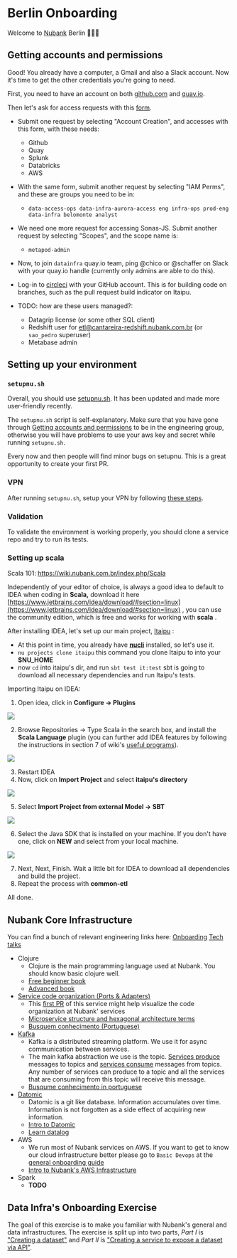 # Berlin Onboarding

Welcome to [Nubank](https://nubank.com.br/) Berlin :tada:🇩🇪

## Getting accounts and permissions

Good! You already have a computer, a Gmail and also a Slack account. Now it's time to get the other credentials you're going to need.

First, you need to have an account on both [github.com](http://github.com) and [quay.io](http://quay.io).

Then let's ask for access requests with this [form](https://docs.google.com/forms/d/e/1FAIpQLSeXjitvbqmkpxzxBTss6UzLz_Np6U73ssQNJpX0yQG5p2QZyQ/viewform).

* Submit one request by selecting "Account Creation", and accesses with this form, with these needs:
  * Github
  * Quay
  * Splunk
  * Databricks
  * AWS

* With the same form, submit another request by selecting "IAM Perms", and these are groups you need to be in:
  * `data-access-ops data-infra-aurora-access eng infra-ops prod-eng data-infra belomonte analyst`

* We need one more request for accessing Sonas-JS. Submit another request by selecting "Scopes", and the scope name is:
  * `metapod-admin`
  
* Now, to join `datainfra` quay.io team, ping @chico or @schaffer on Slack with your quay.io handle (currently only admins are able to do this).

* Log-in to [circleci](https://circleci.com) with your GitHub account. This is for building code on branches, such as the pull request build indicator on Itaipu.

* TODO: how are these users managed?:
  * Datagrip license (or some other SQL client)
  * Redshift user for etl@cantareira-redshift.nubank.com.br (or `sao_pedro` superuser)
  * Metabase admin


## Setting up your environment

### `setupnu.sh`

Overall, you should use [setupnu.sh](https://github.com/nubank/nudev#setting-up-a-new-development-machine). It has been updated and made more user-friendly recently.

The `setupnu.sh` script is self-explanatory. Make sure that you have gone through [Getting accounts and permissions](#getting-accounts-and-permissions) to be in the engineering group, otherwise you will have problems to use your aws key and secret while running `setupnu.sh`.

Every now and then people will find minor bugs on setupnu. This is a great opportunity to create your first PR.

### VPN

After running `setupnu.sh`, setup your VPN by following [these steps](https://nubank.slack.com/archives/C024U9800/p1545380162000900).


### Validation
To validate the environment is working properly, you should clone a service repo and try to run its tests.

### Setting up scala

Scala 101: https://wiki.nubank.com.br/index.php/Scala

Independently of your editor of choice, is always a good idea to default to IDEA when coding in **Scala,** download it here [https://www.jetbrains.com/idea/download/#section=linux](https://www.jetbrains.com/idea/download/#section=linux) , you can use the community edition, which is free and works for working with **scala** .

After installing IDEA, let's set up our main project, [Itaipu](https://github.com/nubank/itaipu/) :

- At this point in time, you already have **[nucli](https://github.com/nubank/nucli/)** installed, so let's use it.
- `nu projects clone itaipu` this command you clone Itaipu to into your **$NU_HOME**
- now `cd` into itaipu's dir, and run `sbt test it:test` sbt is going to download all necessary dependencies and run Itaipu's tests.

Importing Itaipu on IDEA:

1. Open idea, click in **Configure -> Plugins**

  ![](https://static.notion-static.com/d90d9310dc1642249a992163f8d72c81/Screenshot_2017-12-01_11-58-00.png)

2. Browse Repositories -> Type Scala in the search box, and install the **Scala Language** plugin (you can further add IDEA features by following the instructions in section 7 of wiki's [useful programs](https://wiki.nubank.com.br/index.php/Programas_%C3%BAteis)).

  ![](https://static.notion-static.com/6224eb2fb911420bbafca0019e283e0a/Screenshot_2017-12-01_12-00-42.png)

3. Restart IDEA
4. Now, click on **Import Project** and select **itaipu's directory**

  ![](https://static.notion-static.com/83b9fb8bf0384dafb15400821f4af401/Screenshot_2017-12-01_12-01-54.png)

5. Select **Import Project from external Model -> SBT**

  ![](https://static.notion-static.com/c5d12ddcbd2f45c1a76f6a6515fe6526/Screenshot_2017-12-01_13-53-31.png)

6. Select the Java SDK that is installed on your machine. If you don't have one, click on **NEW** and select from your local machine.

  ![](https://static.notion-static.com/7a4b466d0c1a4ce1be1bf78122f7abc0/Screenshot_2017-12-01_13-56-33.png)

7. Next, Next, Finish. Wait a little bit for IDEA to download all dependencies and build the project.
8. Repeat the process with **common-etl**

All done.

## Nubank Core Infrastructure

You can find a bunch of relevant engineering links here:  [Onboarding](https://wiki.nubank.com.br/index.php/Engineering_Chapter/Onboarding)
[Tech talks](https://wiki.nubank.com.br/index.php/Busquem_Conhecimento3)
- Clojure
  - Clojure is the main programming language used at Nubank. You should know basic clojure well.
  - [Free beginner book](https://www.braveclojure.com/clojure-for-the-brave-and-true/)
  - [Advanced book](https://pragprog.com/book/vmclojeco/clojure-applied)
- [Service code organization (Ports & Adapters)](http://alistair.cockburn.us/Hexagonal+architecture)
  - This [first PR](https://github.com/nubank/savings-accounts/pull/1/files?diff=unified) of this service might help visualize the code organization at Nubank' services
  - [Microservice structure and hexagonal architecture terms](https://github.com/nubank/playbooks/blob/master/glossary.md#microservice-structure-and-hexagonal-architecture-terms)
  - [Busquem conhecimento (Portuguese)](https://wiki.nubank.cofeedbacksm.br/index.php/Busquem_Conhecimento#Ports_.26_Adapters)
- [Kafka](http://kafka.apache.org/intro)
  - Kafka is a distributed streaming platform. We use it for async communication between services.
  - The main kafka abstraction we use is the topic. [Services produce](https://github.com/nubank/bleach/blob/master/src/bleach/diplomat/producer.clj) messages to topics and [services consume](https://github.com/nubank/bleach/blob/master/src/bleach/diplomat/consumer.clj) messages from topics. Any number of services can produce to a topic and all the services that are consuming from this topic will receive this message.
  - [Busqume conhecimento in portuguese](https://wiki.nubank.com.br/index.php/Busquem_Conhecimento#Kafka)
- [Datomic](http://docs.datomic.com/tutorial.html)
  - Datomic is a git like database. Information accumulates over time. Information is not forgotten as a side effect of acquiring new information.
  - [Intro to Datomic](https://www.youtube.com/watch?v=RKcqYZZ9RDY)
  - [Learn datalog](http://www.learndatalogtoday.org/)
- AWS
  - We run most of Nubank services on AWS. If you want to get to know our cloud infrastructure better please go to `Basic Devops` at the [general onboarding guide](https://docs.google.com/a/nubank.com.br/document/d/1x6soXtlFli-I6zaGyUI-oG3k87ASaICoqr698NhFwwQ/edit?usp=sharing)
  - [Intro to Nubank's AWS Infrastructure](https://wiki.nubank.com.br/index.php/Busquem_Conhecimento#Intro_to_Nubank.27s_AWS_Infrastructure)
- Spark
  - **TODO**

## Data Infra's Onboarding Exercise

The goal of this exercise is to make you familiar with Nubank's general and data infrastructures. The exercise is split up into two parts, _Part I_ is ["Creating a dataset"](dataset-exercise.md) and _Part II_ is ["Creating a service to expose a dataset via API"](service-exercise.md).
